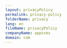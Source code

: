 ```yaml
---
layout: privacyPolicy
permalink: privacy-policy
folderName: privacy
lang: en
fileName: privacyPolicy
companyName: appscms
domain: com
---
```

